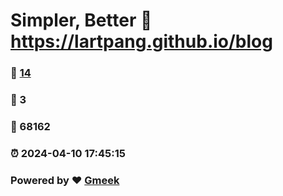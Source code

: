 # Simpler, Better :link: https://lartpang.github.io/blog 
### :page_facing_up: [14](https://lartpang.github.io/blog/tag.html) 
### :speech_balloon: 3 
### :hibiscus: 68162 
### :alarm_clock: 2024-04-10 17:45:15 
### Powered by :heart: [Gmeek](https://github.com/Meekdai/Gmeek)
